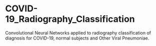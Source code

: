 # COVID-19_Radiography_Classification
Convolutional Neural Networks applied to radiography classification of diagnosis for COVID-19, normal subjects and Other Viral Pneumoniae.  
